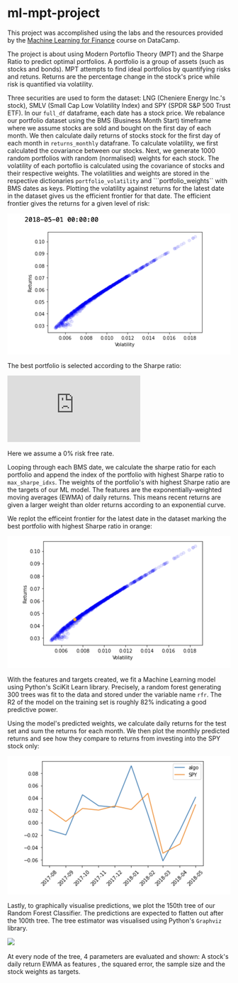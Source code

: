 # ml-mpt-project

This project was accomplished using the labs and the resources provided by the [Machine Learning for Finance](https://app.datacamp.com/learn/courses/machine-learning-for-finance-in-python) course on DataCamp.

The project is about using Modern Portoflio Theory (MPT) and the Sharpe Ratio to predict optimal portfolios. A portfolio is a group of assets (such as stocks and bonds). MPT attempts to find ideal portfolios by quantifying risks and retuns. Returns are the percentage change in the stock's price while risk is quantified via volatility.

Three securities are used to form the dataset: LNG (Cheniere Energy Inc.'s stock), SMLV (Small Cap Low Volatility Index) and SPY (SPDR S&P 500 Trust ETF). In our ```full_df``` dataframe, each date has a stock price. We rebalance our portfolio dataset using the BMS (Business Month Start) timeframe where we assume stocks are sold and bought on the first day of each month. We then calculate daily returns of stocks stock for the first day of each month in ```returns_monthly``` datafrane. To calculate volatility, we first calculated the covariance between our stocks. Next, we generate 1000 random portfolios with random (normalised) weights for each stock. The volatility of each portoflio is calculated using the covariance of stocks and their respective weights. The volatilities and weights are stored in the respective dictionaries ```portfolio_volatility``` and ```portfolio_weights`` with BMS dates as keys. Plotting the volatility against returns for the latest date in the dataset gives us the efficient frontier for that date. The efficient frontier gives the returns for a given level of risk:

![](plot1.png)

The best portfolio is selected according to the Sharpe ratio:

![](http://www.sciweavers.org/tex2img.php?eq=Sharpe%20ratio%20%3D%20%5Cfrac%7Bportfolio%20return%20-%20risk%20free%20return%7D%7Bportfolio%20volatility%7D&bc=White&fc=Black&im=jpg&fs=12&ff=arev&edit=0)

Here we assume a 0% risk free rate.

Looping through each BMS date, we calculate the sharpe ratio for each portfolio and append the index of the portfolio with highest Sharpe ratio to ```max_sharpe_idxs```. The weights of the portfolio's with highest Sharpe ratio are the targets of our ML model. The features are the exponentially-weighted moving averages (EWMA) of daily returns. This means recent returns are given a larger weight than older returns according to an exponential curve.

We replot the efficeint frontier for the latest date in the dataset marking the best portfolio with highest Sharpe ratio in orange:

![](plot2.png)

With the features and targets created, we fit a Machine Learning model using Python's SciKit Learn library. Precisely, a random forest generating 300 trees was fit to the data and stored under the variable name ```rfr```. The R2 of the model on the training set is roughly 82% indicating a good predictive power.

Using the model's predicted weights, we calculate daily returns for the test set and sum the returns for each month. We then plot the monthly predicted returns and see how they compare to returns from investing into the SPY stock only:

![](plot3.png)


Lastly, to graphically visualise predictions, we plot the 150th tree of our Random Forest Classifier. The predictions are expected to flatten out after the 100th tree. The tree estimator was visualised using Python's ```Graphviz``` library.

![](tree.png)

At every node of the tree, 4 parameters are evaluated and shown: A stock's daily return EWMA as features , the squared error, the sample size and the stock weights as targets.


